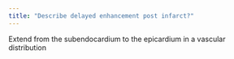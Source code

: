 ```yaml
---
title: "Describe delayed enhancement post infarct?"
---
```

Extend from the subendocardium to the epicardium in a vascular distribution

